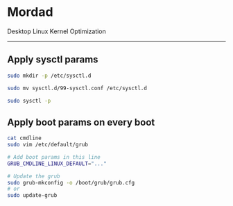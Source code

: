 # Mordad

Desktop Linux Kernel Optimization

---
## Apply sysctl params
```bash
sudo mkdir -p /etc/sysctl.d

sudo mv sysctl.d/99-sysctl.conf /etc/sysctl.d

sudo sysctl -p
```

## Apply boot params on every boot
```bash
cat cmdline
sudo vim /etc/default/grub

# Add boot params in this line
GRUB_CMDLINE_LINUX_DEFAULT="..."

# Update the grub
sudo grub-mkconfig -o /boot/grub/grub.cfg
# or
sudo update-grub
```
